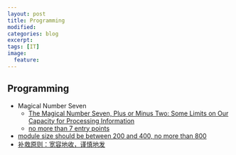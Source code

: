 ```yaml
---
layout: post
title: Programming
modified:
categories: blog
excerpt:
tags: [IT]
image:
  feature:
---
```


## Programming
* Magical Number Seven
    * [The Magical Number Seven, Plus or Minus Two: Some Limits on Our Capacity for Processing Information](https://en.wikipedia.org/wiki/The_Magical_Number_Seven,_Plus_or_Minus_Two)
    * [no more than 7 entry points](http://www.catb.org/esr/writings/taoup/html/ch04s02.html)
* [module size should be between 200 and 400, no more than 800](http://www.catb.org/esr/writings/taoup/html/ch04s01.html)
* [补救原则：宽容地收，谨慎地发](http://www.catb.org/esr/writings/taoup/html/ch01s06.html)
